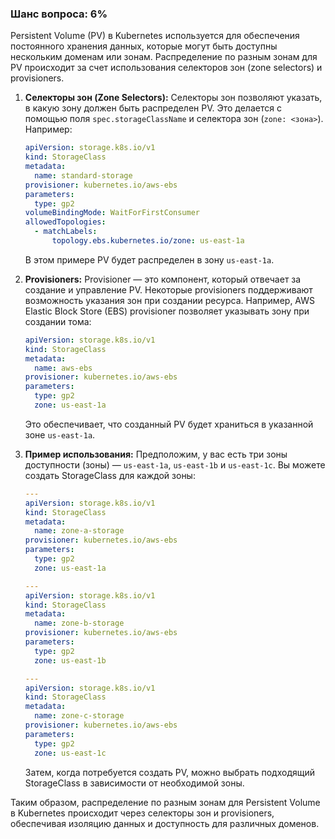 ### Шанс вопроса: 6%

Persistent Volume (PV) в Kubernetes используется для обеспечения постоянного хранения данных, которые могут быть доступны нескольким доменам или зонам. Распределение по разным зонам для PV происходит за счет использования селекторов зон (zone selectors) и provisioners.

1. **Селекторы зон (Zone Selectors):** Селекторы зон позволяют указать, в какую зону должен быть распределен PV. Это делается с помощью поля `spec.storageClassName` и селектора зон (`zone: <зона>`). Например:
    ```yaml
    apiVersion: storage.k8s.io/v1
    kind: StorageClass
    metadata:
      name: standard-storage
    provisioner: kubernetes.io/aws-ebs
    parameters:
      type: gp2
    volumeBindingMode: WaitForFirstConsumer
    allowedTopologies:
      - matchLabels:
          topology.ebs.kubernetes.io/zone: us-east-1a
    ```
    В этом примере PV будет распределен в зону `us-east-1a`.

2. **Provisioners:** Provisioner — это компонент, который отвечает за создание и управление PV. Некоторые provisioners поддерживают возможность указания зон при создании ресурса. Например, AWS Elastic Block Store (EBS) provisioner позволяет указывать зону при создании тома:
    ```yaml
    apiVersion: storage.k8s.io/v1
    kind: StorageClass
    metadata:
      name: aws-ebs
    provisioner: kubernetes.io/aws-ebs
    parameters:
      type: gp2
      zone: us-east-1a
    ```
    Это обеспечивает, что созданный PV будет храниться в указанной зоне `us-east-1a`.

3. **Пример использования:** Предположим, у вас есть три зоны доступности (зоны) — `us-east-1a`, `us-east-1b` и `us-east-1c`. Вы можете создать StorageClass для каждой зоны:
    ```yaml
    ---
    apiVersion: storage.k8s.io/v1
    kind: StorageClass
    metadata:
      name: zone-a-storage
    provisioner: kubernetes.io/aws-ebs
    parameters:
      type: gp2
      zone: us-east-1a

    ---
    apiVersion: storage.k8s.io/v1
    kind: StorageClass
    metadata:
      name: zone-b-storage
    provisioner: kubernetes.io/aws-ebs
    parameters:
      type: gp2
      zone: us-east-1b

    ---
    apiVersion: storage.k8s.io/v1
    kind: StorageClass
    metadata:
      name: zone-c-storage
    provisioner: kubernetes.io/aws-ebs
    parameters:
      type: gp2
      zone: us-east-1c
    ```
    Затем, когда потребуется создать PV, можно выбрать подходящий StorageClass в зависимости от необходимой зоны.

Таким образом, распределение по разным зонам для Persistent Volume в Kubernetes происходит через селекторы зон и provisioners, обеспечивая изоляцию данных и доступность для различных доменов.